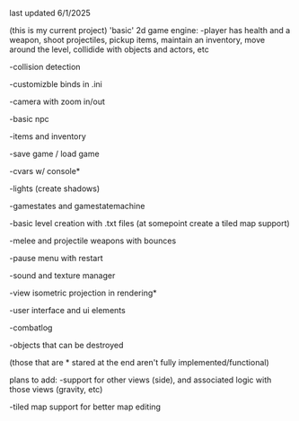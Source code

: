 last updated 6/1/2025

(this is my current project) 'basic' 2d game engine:
-player has health and a weapon, shoot projectiles, pickup items, maintain an inventory, move around the level, collidide with objects and actors, etc

-collision detection

-customizble binds in .ini

-camera with zoom in/out

-basic npc

-items and inventory

-save game / load game

-cvars w/ console*

-lights (create shadows)

-gamestates and gamestatemachine

-basic level creation with .txt files (at somepoint create a tiled map support)

-melee and projectile weapons with bounces

-pause menu with restart

-sound and texture manager

-view isometric projection in rendering*

-user interface and ui elements

-combatlog

-objects that can be destroyed

(those that are * stared at the end aren't fully implemented/functional)

plans to add:
-support for other views (side), and associated logic with those views (gravity, etc)

-tiled map support for better map editing

